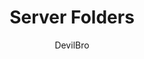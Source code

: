 ---
title: Server Folders
author: DevilBro
description_markdown: >-
  Adds the feature to create folders to organize your servers.

    - Right click a server > 'Serverfolders' > 'Create Folder' to create a folder.
    - To add servers to a folder hold 'Ctrl' and drag the server onto the folder, this will add the server to the folderlist and hide it in the serverlist.
    - To open a folder click the folder. A folder can only be opened when it has at least one server in it.
    - To remove a server from a folder, open the folder and either right click the server > 'Serverfolders' > 'Remove Server from Folder' or hold 'Del' and click the server in the folderlist.
    - Right clicking a folder gives you the option to
        - Clear all notifications of the servers within the folder (greyed out if no notifications are present).
        - Open the settingspopout for the folder to change the icon, the name and/or the color of the folder.
        - Delete the folder.
github: https://github.com/mwittrien/
download: https://github.com/mwittrien/BetterDiscordAddons/tree/master/Plugins/ServerFolders
support: https://discord.gg/Z7PBux5
tags:
images:
  - name: 
    image: 
layout: product
---